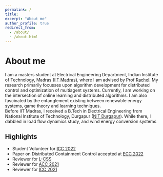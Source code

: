 ```yaml
---
permalink: /
title: 
excerpt: "About me"
author_profile: true
redirect_from: 
  - /about/
  - /about.html
---
```


About me
======
I am a masters student at Electrical Engineering Department, Indian Institute of Technology, Madras ([IIT Madras](https://www.iitm.ac.in/)), where I am advised by Prof [Rachel](https://www.ee.iitm.ac.in/rachel/). My research primarily focusses upon algorithm development for distributed control and optimization of multiagent systems. Currently, I am working on the intersection of online learning and distributed algorithms. I am also fascinated by the entanglement existing between renewable energy systems, game theory and learning techniques.    
Before IIT Madras, I received a B.Tech in Electrical Engineering from National Institute of Technology, Durgapur ([NIT Durgapur](https://nitdgp.ac.in/)). While there, I dabbled in load flow dynamics study, and wind energy conversion systems. 

Highlights
------
* Student Volunteer for [ICC 2022](https://controlsociety.org/icc/)
* Paper on Distributed Containment Control accepted at [ECC 2022](https://ecc22.euca-ecc.org/)
* Reviewer for [L-CSS](http://ieee-cssletters.dei.unipd.it/index.php) 
* Reviewer for [ACC 2021](https://acc2021.a2c2.org/)
* Reviewer for [ICC 2021](https://controlsociety.org/icc-7/)
